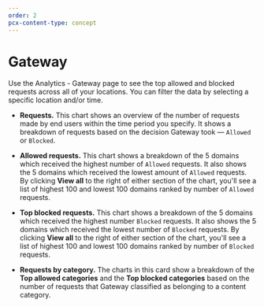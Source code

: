 ```yaml
---
order: 2
pcx-content-type: concept
---
```


# Gateway 

Use the Analytics - Gateway page to see the top allowed and blocked requests across all of your locations. You can filter the data by selecting a specific location and/or time.

* **Requests.** This chart shows an overview of the number of requests made by end users within the time period you specify. It shows a breakdown of requests based on the decision Gateway took — `Allowed` or `Blocked`.

* **Allowed requests.** This chart shows a breakdown of the 5 domains which received the highest number of `Allowed` requests. It also shows the 5 domains which received the lowest amount of `Allowed` requests. By clicking **View all** to the right of either section of the chart, you'll see a list of highest 100 and lowest 100 domains ranked by number of `Allowed` requests.

* **Top blocked requests.** This chart shows a breakdown of the 5 domains which received the highest number `Blocked` requests. It also shows the 5 domains which received the lowest number of `Blocked` requests. By clicking **View all** to the right of either section of the chart, you'll see a list of highest 100 and lowest 100 domains ranked by number of `Blocked` requests.

* **Requests by category.** The charts in this card show a breakdown of the **Top allowed categories** and the **Top blocked categories** based on the number of requests that Gateway classified as belonging to a content category.
